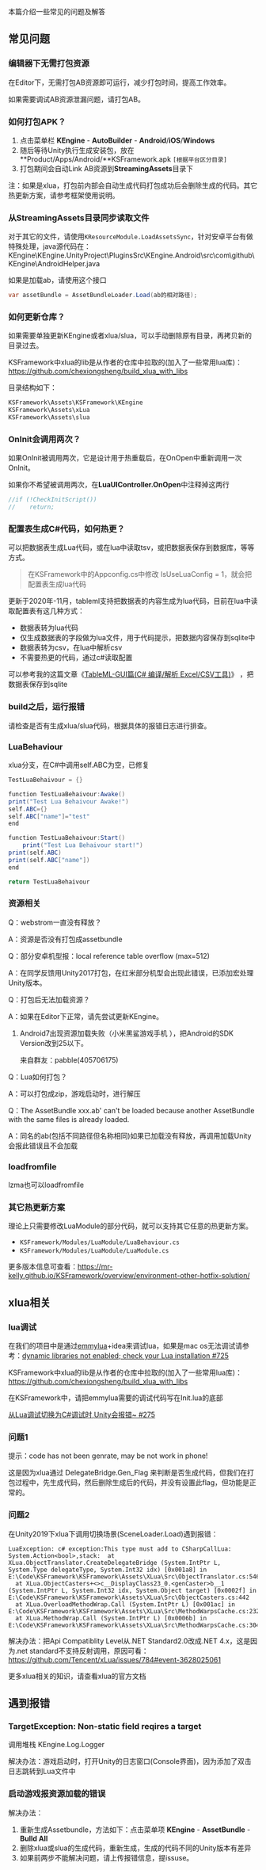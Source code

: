 本篇介绍一些常见的问题及解答

## 常见问题

### 编辑器下无需打包资源

在Editor下，无需打包AB资源即可运行，减少打包时间，提高工作效率。

如果需要调试AB资源泄漏问题，请打包AB。

### 如何打包APK？

1. 点击菜单栏 **KEngine** - **AutoBuilder** - **Android**/**iOS**/**Windows**
2. 随后等待Unity执行生成安装包，放在**Product/Apps/Android/**KSFramework.apk `[根据平台区分目录]`
3. 打包期间会自动Link AB资源到**StreamingAssets**目录下

注：如果是xlua，打包前内部会自动生成代码打包成功后会删除生成的代码。其它热更新方案，请参考框架使用说明。

### 从StreamingAssets目录同步读取文件

对于其它的文件，请使用`KResourceModule.LoadAssetsSync`，针对安卓平台有做特殊处理，java源代码在：KEngine\KEngine.UnityProject\PluginsSrc\KEngine.Android\src\com\github\KEngine\AndroidHelper.java

如果是加载ab，请使用这个接口

```c#
var assetBundle = AssetBundleLoader.Load(ab的相对路径);
```



### 如何更新仓库？

如果需要单独更新KEngine或者xlua/slua，可以手动删除原有目录，再拷贝新的目录过去。

KSFramework中xlua的lib是从作者的仓库中拉取的(加入了一些常用lua库)：https://github.com/chexiongsheng/build_xlua_with_libs 

目录结构如下：

```c#
KSFramework\Assets\KSFramework\KEngine
KSFramework\Assets\xLua
KSFramework\Assets\slua
```

### OnInit会调用两次？

如果OnInit被调用两次，它是设计用于热重载后，在OnOpen中重新调用一次OnInit。

如果你不希望被调用两次，在**LuaUIController.OnOpen**中注释掉这两行

```c#
//if (!CheckInitScript())
//    return;
```

### 配置表生成C#代码，如何热更？

可以把数据表生成Lua代码，或在lua中读取tsv，或把数据表保存到数据库，等等方式。

>  在KSFramework中的Appconfig.cs中修改 IsUseLuaConfig = 1，就会把配置表生成lua代码

更新于2020年-11月，tableml支持把数据表的内容生成为lua代码，目前在lua中读取配置表有这几种方式：

- 数据表转为lua代码
- 仅生成数据表的字段做为lua文件，用于代码提示，把数据内容保存到sqlite中
- 数据表转为csv，在lua中解析csv
- 不需要热更的代码，通过c#读取配置

可以参考我的这篇文章《[TableML-GUI篇(C# 编译/解析 Excel/CSV工具)](https://www.cnblogs.com/zhaoqingqing/p/7440867.html)》 ，把数据表保存到sqlite



### build之后，运行报错

请检查是否有生成xlua/slua代码，根据具体的报错日志进行排查。



### LuaBehaviour 

xlua分支，在C#中调用self.ABC为空，已修复

```c#
TestLuaBehaivour = {}

function TestLuaBehaivour:Awake()
print("Test Lua Behaivour Awake!")
self.ABC={}
self.ABC["name"]="test" 
end

function TestLuaBehaivour:Start()
    print("Test Lua Behaivour start!")
print(self.ABC)
print(self.ABC["name"])
end

return TestLuaBehaivour
```



### 资源相关

Q：webstrom一直没有释放？

A：资源是否没有打包成assetbundle



Q：部分安卓机型报：local reference table overflow (max=512)

A：在同学反馈用Unity2017打包，在红米部分机型会出现此错误，已添加宏处理Unity版本。



Q：打包后无法加载资源？

A：如果在Editor下正常，请先尝试更新KEngine。

1. Android7出现资源加载失败（小米黑鲨游戏手机 ），把Android的SDK Version改到25以下。

    来自群友：pabble(405706175) 



Q：Lua如何打包？

A：可以打包成zip，游戏启动时，进行解压

Q：The AssetBundle xxx.ab' can't be loaded because another AssetBundle with the same files is already loaded.

A：同名的ab(包括不同路径但名称相同)如果已加载没有释放，再调用加载Unity会报此错误且不会加载

### loadfromfile

lzma也可以loadfromfile

### 其它热更新方案

理论上只需要修改LuaModule的部分代码，就可以支持其它任意的热更新方案。

- `KSFramework/Modules/LuaModule/LuaBehaviour.cs`  
- `KSFramework/Modules/LuaModule/LuaModule.cs`

更多版本信息可查看：https://mr-kelly.github.io/KSFramework/overview/environment-other-hotfix-solution/

## xlua相关

### lua调试

在我们的项目中是通过[emmylua](https://github.com/EmmyLua/IntelliJ-EmmyLua)+idea来调试lua，如果是mac os无法调试请参考：[dynamic libraries not enabled; check your Lua installation #725](https://github.com/Tencent/xLua/issues/725)

KSFramework中xlua的lib是从作者的仓库中拉取的(加入了一些常用lua库)：https://github.com/chexiongsheng/build_xlua_with_libs 

在KSFramework中，请把emmylua需要的调试代码写在Init.lua的底部

 [从Lua调试切换为C#调试时,Unity会报错~ #275](https://github.com/EmmyLua/IntelliJ-EmmyLua/issues/275)

### 问题1

提示：code has not been genrate, may be not work in phone!

这是因为xlua通过 DelegateBridge.Gen_Flag 来判断是否生成代码，但我们在打包过程中，先生成代码，然后删除生成后的代码，并没有设置此flag，但功能是正常的。

### 问题2

在Unity2019下xlua下调用切换场景(SceneLoader.Load)遇到报错：

```shell
LuaException: c# exception:This type must add to CSharpCallLua: System.Action<bool>,stack:  at XLua.ObjectTranslator.CreateDelegateBridge (System.IntPtr L, System.Type delegateType, System.Int32 idx) [0x001a8] in E:\Code\KSFramework\KSFramework\Assets\XLua\Src\ObjectTranslator.cs:546 
  at XLua.ObjectCasters+<>c__DisplayClass23_0.<genCaster>b__1 (System.IntPtr L, System.Int32 idx, System.Object target) [0x0002f] in E:\Code\KSFramework\KSFramework\Assets\XLua\Src\ObjectCasters.cs:442 
  at XLua.OverloadMethodWrap.Call (System.IntPtr L) [0x001ac] in E:\Code\KSFramework\KSFramework\Assets\XLua\Src\MethodWarpsCache.cs:232 
  at XLua.MethodWrap.Call (System.IntPtr L) [0x0006b] in E:\Code\KSFramework\KSFramework\Assets\XLua\Src\MethodWarpsCache.cs:304 
```

解决办法：把Api Compatiblity Level从.NET Standard2.0改成.NET 4.x，这是因为.net standard不支持反射调用，原因可看：https://github.com/Tencent/xLua/issues/784#event-3628025061



更多xlua相关的知识，请查看xlua的官方文档

## 遇到报错

### TargetException: Non-static field reqires a target 

调用堆栈 KEngine.Log.Logger

解决办法：游戏启动时，打开Unity的日志窗口(Console界面)，因为添加了双击日志跳转到Lua文件中

### 启动游戏报资源加载的错误

解决办法：

1. 重新生成Assetbundle，方法如下：点击菜单项 **KEngine** - **AssetBundle** - **Bulld All**
2. 删除xlua或slua的生成代码，重新生成，生成的代码不同的Unity版本有差异
3. 如果前两步不能解决问题，请上传报错信息，提issuse。